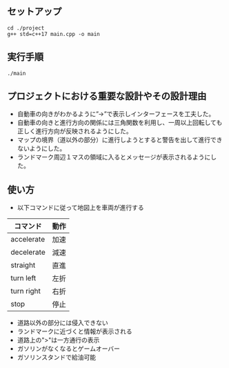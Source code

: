 ## セットアップ
```
cd ./project
g++ std=c++17 main.cpp -o main
```
## 実行手順
```
./main
```
## プロジェクトにおける重要な設計やその設計理由
* 自動車の向きがわかるように”→”で表示しインターフェースを工夫した。
* 自動車の向きと進行方向の関係には三角関数を利用し、一周以上回転しても正しく進行方向が反映されるようにした。
* マップの境界（道以外の部分）に進行しようとすると警告を出して進行できないようにした。
* ランドマーク周辺１マスの領域に入るとメッセージが表示されるようにした。
  
## 使い方
* 以下コマンドに従って地図上を車両が進行する

| コマンド   | 動作 | 
| ---------- | ---- | 
| accelerate | 加速 | 
| decelerate | 減速 | 
| straight   | 直進 | 
| turn left  | 左折 | 
| turn right | 右折 | 
| stop       | 停止 | 

* 道路以外の部分には侵入できない
* ランドマークに近づくと情報が表示される
* 道路上の">"は一方通行の表示
* ガソリンがなくなるとゲームオーバー
* ガソリンスタンドで給油可能

